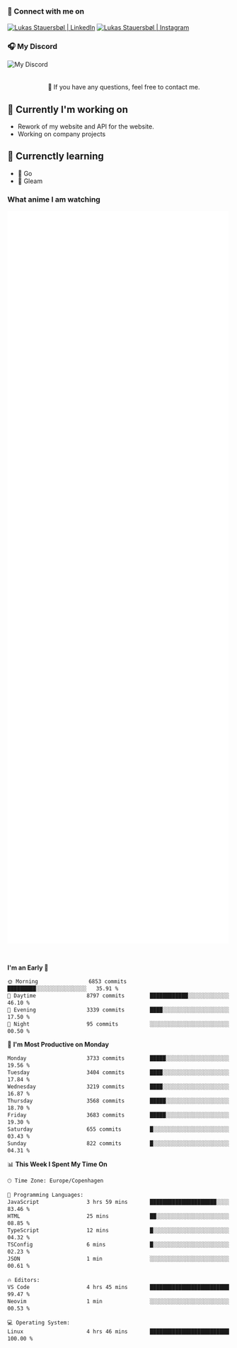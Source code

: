 ### 🔗 Connect with me on
<a href="https://www.instagram.com/lukas_stauersbol" target="_blank"><img align="center" src="https://raw.githubusercontent.com/stauersbol/stauersbol/main/images/instagram.svg" alt="Lukas Stauersbøl | LinkedIn" width="30px"/></a>
<a href="https://www.linkedin.com/in/lukas-stauersbol/" target="_blank"><img align="center" src="https://raw.githubusercontent.com/stauersbol/stauersbol/main/images/linkedin.svg" alt="Lukas Stauersbøl | Instagram" width="30px"/></a>

<p align="center">
 <h3>🎧 My Discord</h3>
 <img align="left" height="55px" src="https://discord.c99.nl/widget/theme-2/147806323323568128.png" alt="My Discord" />
</p>

<br/>
<br/>
<br/>
💬 If you have any questions, feel free to contact me.

## 🔭 Currently I'm working on
- Rework of my website and API for the website.
- Working on company projects
 
## 🌱 Currenctly learning
- 💙 Go
- 💜 Gleam

### What anime I am watching
<a href="https://anilist.co/user/slashiy/" align="center"><img align="center" width="500px" src="metrics.plugin.personal.anilist.svg" /></a>

<br/>

<!--START_SECTION:waka-->
**I'm an Early 🐤** 

```text
🌞 Morning                6853 commits        █████████░░░░░░░░░░░░░░░░   35.91 % 
🌆 Daytime                8797 commits        ████████████░░░░░░░░░░░░░   46.10 % 
🌃 Evening                3339 commits        ████░░░░░░░░░░░░░░░░░░░░░   17.50 % 
🌙 Night                  95 commits          ░░░░░░░░░░░░░░░░░░░░░░░░░   00.50 % 
```
📅 **I'm Most Productive on Monday** 

```text
Monday                   3733 commits        █████░░░░░░░░░░░░░░░░░░░░   19.56 % 
Tuesday                  3404 commits        ████░░░░░░░░░░░░░░░░░░░░░   17.84 % 
Wednesday                3219 commits        ████░░░░░░░░░░░░░░░░░░░░░   16.87 % 
Thursday                 3568 commits        █████░░░░░░░░░░░░░░░░░░░░   18.70 % 
Friday                   3683 commits        █████░░░░░░░░░░░░░░░░░░░░   19.30 % 
Saturday                 655 commits         █░░░░░░░░░░░░░░░░░░░░░░░░   03.43 % 
Sunday                   822 commits         █░░░░░░░░░░░░░░░░░░░░░░░░   04.31 % 
```


📊 **This Week I Spent My Time On** 

```text
🕑︎ Time Zone: Europe/Copenhagen

💬 Programming Languages: 
JavaScript               3 hrs 59 mins       █████████████████████░░░░   83.46 % 
HTML                     25 mins             ██░░░░░░░░░░░░░░░░░░░░░░░   08.85 % 
TypeScript               12 mins             █░░░░░░░░░░░░░░░░░░░░░░░░   04.32 % 
TSConfig                 6 mins              █░░░░░░░░░░░░░░░░░░░░░░░░   02.23 % 
JSON                     1 min               ░░░░░░░░░░░░░░░░░░░░░░░░░   00.61 % 

🔥 Editors: 
VS Code                  4 hrs 45 mins       █████████████████████████   99.47 % 
Neovim                   1 min               ░░░░░░░░░░░░░░░░░░░░░░░░░   00.53 % 

💻 Operating System: 
Linux                    4 hrs 46 mins       █████████████████████████   100.00 % 
```


<!--END_SECTION:waka-->
